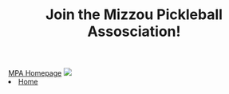 <!DOCTYPE html>
<html>
    
<body>
    <header>
        <h1>Join the Mizzou Pickleball Assosciation!</h1>
    </header>
    <main>
        <a href="https://missouri.campuslabs.com/engage/organization/mizzou_pickleball">MPA Homepage</a>
        <img src="https://se-images.campuslabs.com/clink/images/da3d0e2d-af59-4a0b-9e7c-ce25f03b057403b94f61-5acd-4b7b-a37c-e8e1f4225a73.jpg?preset=med-sq">
        <section>
        <li>  
            <a href="README.md">Home</a>
        </li>
        </section>
    </main>
</body>
</html>